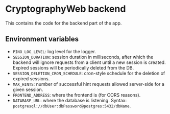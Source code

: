 # CryptographyWeb backend
This contains the code for the backend part of the app.

## Environment variables
- `PINO_LOG_LEVEL`: log level for the logger.
- `SESSION_DURATION`: session duration in milliseconds, after which the backend will ignore requests from a client until a new session is created. Expired sessions will be periodically deleted from the DB.
- `SESSION_DELETION_CRON_SCHEDULE`: cron-style schedule for the deletion of expired sessions.
- `MAX_HINTS`: number of successful hint requests allowed server-side for a given session.
- `FRONTEND_ADDRESS`: where the frontend is (for CORS reasons).
- `DATABASE_URL`: where the database is listening. Syntax: `postgresql://dbUser:dbPassword@postgres:5432/dbName`.
